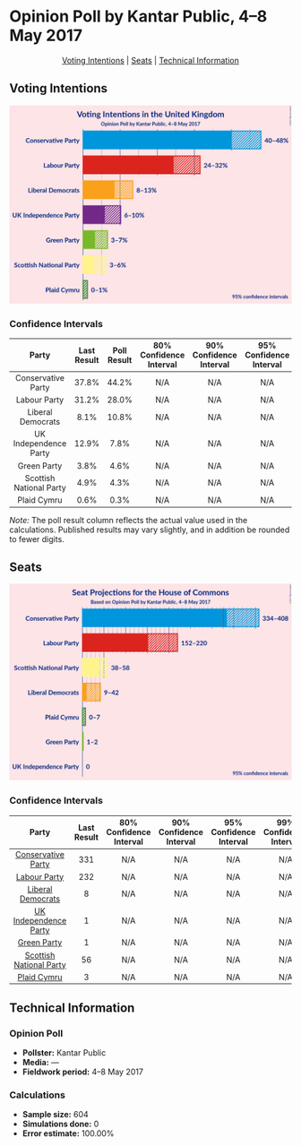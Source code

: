 # Opinion Poll by Kantar Public, 4–8 May 2017

<p align="center"><a href="#voting-intentions">Voting Intentions</a> | <a href="#seats">Seats</a> | <a href="#technical-information">Technical Information</a></p>

## Voting Intentions

![Graph with voting intentions not yet produced](2017-05-08-Kantar.png "Voting Intentions")

### Confidence Intervals

| Party | Last Result | Poll Result | 80% Confidence Interval | 90% Confidence Interval | 95% Confidence Interval | 99% Confidence Interval |
|:-----:|:-----------:|:-----------:|:-----------------------:|:-----------------------:|:-----------------------:|:-----------------------:|
| Conservative Party | 37.8% | 44.2% | N/A |N/A |N/A |N/A |
| Labour Party | 31.2% | 28.0% | N/A |N/A |N/A |N/A |
| Liberal Democrats | 8.1% | 10.8% | N/A |N/A |N/A |N/A |
| UK Independence Party | 12.9% | 7.8% | N/A |N/A |N/A |N/A |
| Green Party | 3.8% | 4.6% | N/A |N/A |N/A |N/A |
| Scottish National Party | 4.9% | 4.3% | N/A |N/A |N/A |N/A |
| Plaid Cymru | 0.6% | 0.3% | N/A |N/A |N/A |N/A |

*Note:* The poll result column reflects the actual value used in the calculations. Published results may vary slightly, and in addition be rounded to fewer digits.

## Seats

![Graph with seats not yet produced](2017-05-08-Kantar-seats.png "Seats")

### Confidence Intervals

| Party | Last Result | 80% Confidence Interval | 90% Confidence Interval | 95% Confidence Interval | 99% Confidence Interval |
|:-----:|:-----------:|:-----------------------:|:-----------------------:|:-----------------------:|:-----------------------:|
| <a href="conservative-party">Conservative Party</a> | 331 | N/A |N/A |N/A |N/A |
| <a href="labour-party">Labour Party</a> | 232 | N/A |N/A |N/A |N/A |
| <a href="liberal-democrats">Liberal Democrats</a> | 8 | N/A |N/A |N/A |N/A |
| <a href="uk-independence-party">UK Independence Party</a> | 1 | N/A |N/A |N/A |N/A |
| <a href="green-party">Green Party</a> | 1 | N/A |N/A |N/A |N/A |
| <a href="scottish-national-party">Scottish National Party</a> | 56 | N/A |N/A |N/A |N/A |
| <a href="plaid-cymru">Plaid Cymru</a> | 3 | N/A |N/A |N/A |N/A |


## Technical Information

### Opinion Poll

+ **Pollster:** Kantar Public
+ **Media:** —
+ **Fieldwork period:** 4–8 May 2017

### Calculations

+ **Sample size:** 604
+ **Simulations done:** 0
+ **Error estimate:** 100.00%

